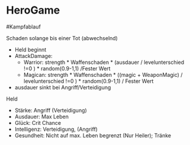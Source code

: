 # HeroGame

#Kampfablauf

Schaden solange bis einer Tot (abwechselnd)
- Held beginnt
- AttackDamage:
  - Warrior: strength * Waffenschaden * (ausdauer / levelunterschied !=0 ) * random(0.9-1,1) /Fester Wert
  - Magican: strength * Waffenschaden * ((magic + WeaponMagic) / levelunterschied !=0 ) * random(0.9-1,1) / Fester Wert
- ausdauer sinkt bei Angriff/Verteidigung

Held
- Stärke: Angriff (Verteidigung)
- Ausdauer: Max Leben
- Glück: Crit Chance
- Intelligenz: Verteidigung, (Angriff)
- Gesundheit: Nicht auf max. Leben begrenzt (Nur Heiler); Tränke
